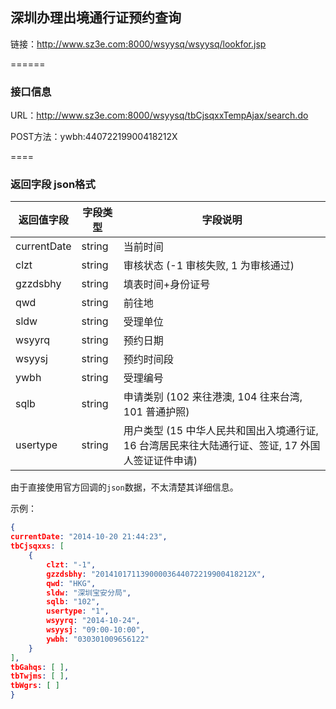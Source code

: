 ## 深圳办理出境通行证预约查询

链接：http://www.sz3e.com:8000/wsyysq/wsyysq/lookfor.jsp

======
### 接口信息
URL：http://www.sz3e.com:8000/wsyysq/tbCjsqxxTempAjax/search.do

POST方法：ywbh:44072219900418212X

====
### 返回字段 json格式
返回值字段 | 字段类型 | 字段说明
----|------|----
currentDate | string | 当前时间
clzt        | string | 审核状态 (-1 审核失败, 1 为审核通过)
gzzdsbhy    | string | 填表时间+身份证号
qwd         | string | 前往地
sldw        | string | 受理单位
wsyyrq      | string | 预约日期
wsyysj      | string | 预约时间段
ywbh        | string | 受理编号
sqlb        | string | 申请类别 (102 来往港澳, 104 往来台湾, 101 普通护照)
usertype    | string | 用户类型 (15 中华人民共和国出入境通行证, 16 台湾居民来往大陆通行证、签证, 17 外国人签证证件申请)

由于直接使用官方回调的```json```数据，不太清楚其详细信息。

示例：
```json
{
currentDate: "2014-10-20 21:44:23",
tbCjsqxxs: [
    {
        clzt: "-1",
        gzzdsbhy: "20141017113900003644072219900418212X",
        qwd: "HKG",
        sldw: "深圳宝安分局",
        sqlb: "102",
        usertype: "1",
        wsyyrq: "2014-10-24",
        wsyysj: "09:00-10:00",
        ywbh: "030301009656122"
    }
],
tbGahqs: [ ],
tbTwjms: [ ],
tbWgrs: [ ]
}
```

[演示]:(http://api.oupag.com/dev/api/tongxingzhengyuyue.php?number=030301009656122)
